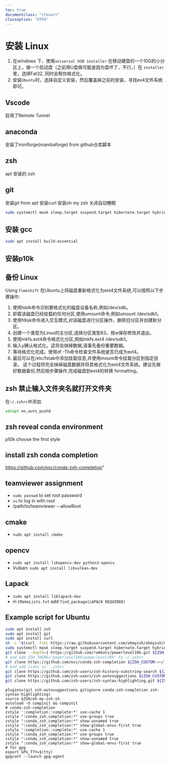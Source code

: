```yaml
---
toc: true
documentclass: "ctexart"
classoption: "UTF8"
---
```

# 安装 Linux
1. 在windows 下，使用`universal USB installer` 在移动硬盘的一个10G的小分区上，做一个启动盘（之前用U盘做可能是因为盘坏了，不行。）在 `installer` 里，选择Fat32, 同时会帮你格式化。
2. 安装`Ubuntu`时，选择自定义安装，然后覆盖掉之前的安装，寻找ex4文件系统即可。
## Vscode
启用了Remote Tunnel
## anaconda
安装了miniforge(mambaforge) from github仓库脚本
## zsh
apt 安装的 zsh
## git
安装git from apt
安装curl
安装oh my zsh
关闭自动睡眠
```bash
sudo systemctl mask sleep.target suspend.target hibernate.target hybrid-sleep.target
```
## 安装 gcc
```bash
sudo apt install build-essential
```
## 安装p10k
## 备份 Linux
Using `Timeshift`
在Ubuntu上将磁盘重新格式化为ext4文件系统,可以按照以下步骤操作:
1. 使用lsblk命令识别要格式化的磁盘设备名称,例如/dev/sdb。
2. 卸载该磁盘已经挂载的任何分区,使用umount命令,例如umount /dev/sdb1。
3. 使用fdisk命令进入交互模式,对该磁盘进行分区操作。删除旧分区并创建新分区。
4. 创建一个类型为Linux的主分区,选择分区类型83。按w保存修改并退出。
5. 使用mkfs.ext4命令格式化分区,例如mkfs.ext4 /dev/sdb1。
6. 输入y确认格式化。这将会抹掉数据,请事先备份重要数据。
7. 等待格式化完成。使用df -Th命令检查文件系统是否已成为ext4。
8. 最后可以在/etc/fstab中添加挂载信息,并使用mount命令挂载分区到指定目录。
这个过程将完全抹掉磁盘数据并将其格式化为ext4文件系统。建议先做好数据备份,然后按步骤操作,完成磁盘到ext4的转换 formatting。
## zsh 禁止输入文件夹名就打开文件夹
在`~/.zshrc`中添加
``` zsh
setopt no_auto_pushd
```
## zsh reveal conda environment
p10k choose the first style
## install zsh conda completion
<https://github.com/esc/conda-zsh-completion>"
## teamviewer assignment
- `sudo passwd` to set root password
- `su` to log in with root
- /path/to/teamviewer --allowRoot
## cmake
- `sudo apt install cmake`
## opencv
- `sudo apt install libopencv-dev python3-opencv`
- Vulkan: `sudo apt install libvulkan-dev`
## Lapack
- `sudo apt install liblapack-dev`
- in `CMakeLists.txt` add `find_package(LAPACK REQUIRED)`
## Example script for Ubuntu
```bash
sudo apt install zsh
sudo apt install git
sudo apt install curl
sh -c "$(curl -fsSL https://raw.githubusercontent.com/ohmyzsh/ohmyzsh/master/tools/install.sh)"
sudo systemctl mask sleep.target suspend.target hibernate.target hybrid-sleep.target
git clone --depth=1 https://github.com/romkatv/powerlevel10k.git ${ZSH_CUSTOM:-$HOME/.oh-my-zsh/custom}/themes/powerlevel10k
# and add ZSH_THEME="powerlevel10k/powerlevel10k" to ~/.zshrc
git clone https://github.com/esc/conda-zsh-completion ${ZSH_CUSTOM:=~/.oh-my-zsh/custom}/plugins/conda-zsh-completion
# And add lines in `.zshrc`
git clone https://github.com/zsh-users/zsh-history-substring-search ${ZSH_CUSTOM:-~/.oh-my-zsh/custom}/plugins/zsh-history-substring-search
git clone https://github.com/zsh-users/zsh-autosuggestions ${ZSH_CUSTOM:-~/.oh-my-zsh/custom}/plugins/zsh-autosuggestions
git clone https://github.com/zsh-users/zsh-syntax-highlighting.git ${ZSH_CUSTOM:-~/.oh-my-zsh/custom}/plugins/zsh-syntax-highlighting
```
```.zshrc
plugins=(git zsh-autosuggestions gitignore conda-zsh-completion zsh-syntax-highlighting)
source $ZSH/oh-my-zsh.sh
autoload -U compinit && compinit
# conda-zsh-completion
zstyle ':completion::complete:*' use-cache 1
zstyle ":conda_zsh_completion:*" use-groups true
zstyle ":conda_zsh_completion:*" show-unnamed true
zstyle ":conda_zsh_completion:*" show-global-envs-first true
zstyle ':completion::complete:*' use-cache 1
zstyle ":conda_zsh_completion:*" use-groups true
zstyle ":conda_zsh_completion:*" show-unnamed true
zstyle ":conda_zsh_completion:*" show-global-envs-first true
# for gpg
export GPG_TTY=$(tty) 
gpgconf --launch gpg-agent
```

